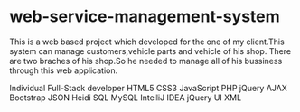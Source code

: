 # web-service-management-system

This is a web based project which developed for the one of my client.This system can manage customers,vehicle parts and vehicle of his shop. There are two braches of his shop.So he needed to manage all of his bussiness through this web application.


Individual Full-Stack developer HTML5 CSS3 JavaScript PHP jQuery AJAX Bootstrap JSON Heidi SQL MySQL IntelliJ IDEA jQuery UI XML

